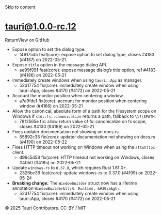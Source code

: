 Skip to content
# tauri@1.0.0-rc.12
ReturnView on GitHub
  * Expose option to set the dialog type. 
    * f46175d5 feat(core): expose option to set dialog type, closes #4183 (#4187) on 2022-05-21
  * Expose `title` option in the message dialog API. 
    * ae99f991 feat(core): expose message dialog’s title option, ref #4183 (#4186) on 2022-05-21
  * Immediately create windows when using `tauri::App` as manager. 
    * 52d17754 fix(core): immediately create window when using tauri::App, closes #4170 (#4172) on 2022-05-21
  * Account the monitor position when centering a window. 
    * a7a9fde1 fix(core): account for monitor position when centering window (#4166) on 2022-05-21
  * Allow the canonical, absolute form of a path for the filesystem scope on Windows if `std::fs::canonicalize` returns a path, fallback to `\\?\$PATH`. 
    * 78f2565e fix: allow return value of fs::canonicalize on fs scope, closes #4130 (#4188) on 2022-05-21
  * Fixes updater documentation not showing on docs.rs. 
    * 55892c35 fix(core): updater documentation not showing on docs.rs (#4190) on 2022-05-22
  * Fixes HTTP timeout not working on Windows when using the `attohttpc` client. 
    * d99c5d58 fix(core): HTTP timeout not working on Windows, closes #4050 (#4185) on 2022-05-21
  * Update `windows-rs` to `0.37.0`, which requires Rust 1.61.0+. 
    * 2326be39 feat(core): update windows-rs to 0.37.0 (#4199) on 2022-05-24
  * **Breaking change:** The `WindowBuilder` struct now has a lifetime annotation `WindowBuilder&lt;R: Runtime, &#39;a&gt;`. 
    * 52d17754 fix(core): immediately create window when using tauri::App, closes #4170 (#4172) on 2022-05-21


© 2025 Tauri Contributors. CC-BY / MIT
